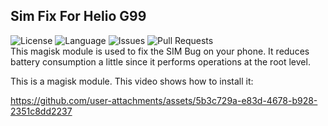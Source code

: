 ## Sim Fix For Helio G99
![License](https://img.shields.io/static/v1?label=License&message=BY-NC-SA&logo=creativecommons&color=green)
![Language](https://img.shields.io/github/languages/oliplusmzr/Sim_Fix_For_G99)
![Issues](https://img.shields.io/github/issues/oliplusmzr/Sim_Fix_For_G99)
![Pull Requests](https://img.shields.io/github/issues-pr/oliplusmzr/Sim_Fix_For_G99)
<br>
This magisk module is used to fix the SIM Bug on your phone. It reduces battery consumption a little since it performs operations at the root level. 

This is a magisk module. This video shows how to install it:

https://github.com/user-attachments/assets/5b3c729a-e83d-4678-b928-2351c8dd2237
